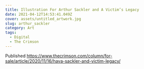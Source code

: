 ```yaml
---
title: Illustration For Arthur Sackler and A Victim’s Legacy
date: 2021-04-12T14:53:41.049Z
cover: assets/untitled_artwork.jpg
slug: arthur_sackler
category: Art
tags:
  - Digital
  - The Crimson
---
```



Published https://www.thecrimson.com/column/for-sale/article/2020/11/16/hava-sackler-and-victim-legacy/